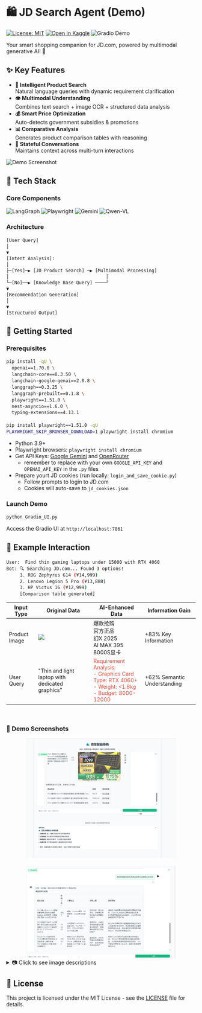 # 🛍️ JD Search Agent (Demo)

[![License: MIT](https://img.shields.io/badge/License-MIT-yellow.svg)](https://opensource.org/licenses/MIT)
[![Open in Kaggle](https://kaggle.com/static/images/open-in-kaggle.svg)](https://kaggle.com/kernels/welcome?src=)
![Gradio Demo](https://img.shields.io/badge/🤗-Power%20by%20Gradio-blue)

Your smart shopping companion for JD.com, powered by multimodal generative AI! 🚀

## ✨ Key Features

- **🤖 Intelligent Product Search**  
  Natural language queries with dynamic requirement clarification
- **👁️ Multimodal Understanding**  
  Combines text search + image OCR + structured data analysis
- **💰 Smart Price Optimization**  
  Auto-detects government subsidies & promotions
- **📊 Comparative Analysis**  
  Generates product comparison tables with reasoning
- **🔄 Stateful Conversations**  
  Maintains context across multi-turn interactions

![Demo Screenshot](demo-screenshot.gif)

## 🧠 Tech Stack

### Core Components
![LangGraph](https://img.shields.io/badge/LangGraph-0.1.0-FF6F00?logo=langchain)
![Playwright](https://img.shields.io/badge/Playwright-1.42.0-2C974B?logo=playwright)
![Gemini](https://img.shields.io/badge/Gemini--Flash-2.0-4285F4?logo=google)
![Qwen-VL](https://img.shields.io/badge/Qwen--VL-2.5-FF6C37)

### Architecture

```mermaid[]
[User Query]
│
▼    
[Intent Analysis]: 
│
├─[Yes]─▶ [JD Product Search] ─▶ [Multimodal Processing]
│                                    │
└─[No]──▶ [Knowledge Base Query] ────┘
▼
[Recommendation Generation]
│
▼
[Structured Output]
```
## 🚀 Getting Started

### Prerequisites
```bash
pip install -qU \
  openai==1.70.0 \
  langchain-core==0.3.50 \
  langchain-google-genai==2.0.8 \
  langgraph==0.3.25 \
  langgraph-prebuilt==0.1.8 \
  playwright==1.51.0 \
  nest-asyncio==1.6.0 \
  typing-extensions==4.13.1

pip install playwright==1.51.0 -qU
PLAYWRIGHT_SKIP_BROWSER_DOWNLOAD=1 playwright install chromium
```

* Python 3.9+
* Playwright browsers: `playwright install chromium`
* Get API Keys: [Google Gemini](https://aistudio.google.com/app/apikey) and [OpenRouter](https://openrouter.ai/settings/keys)
    - remember to replace with your own `GOOGLE_API_KEY` and `OPENAI_API_KEY` in the `.py` files
* Prepare yourt JD cookies (run locally: `login_and_save_cookie.py`)
    - Follow prompts to login to JD.com
    - Cookies will auto-save to `jd_cookies.json `

### Launch Demo
```bash
python Gradio_UI.py
```

Access the Gradio UI at `http://localhost:7861`


## 🌟 Example Interaction

```bash
User:  Find thin gaming laptops under 15000 with RTX 4060
Bot: 🔍 Searching JD.com... Found 3 options!
     1. ROG Zephyrus G14 (¥14,999)
     2. Lenovo Legion 5 Pro (¥13,888)
     3. HP Victus 16 (¥12,999)
     [Comparison table generated]
```

| Input Type | Original Data | AI-Enhanced Data | Information Gain |
|---|---|---|---|
| Product Image | <img src="https://img13.360buyimg.com/n7/jfs/t1/227056/31/37988/142800/67c55ae5F69b793b7/3516f56adfdb1d35.jpg" width=100> | <div style="max-width:200px">爆款抢购<br>官方正品<br>幻X 2025<br>AI MAX 395<br>8000S显卡</div> | +83% Key Information |
| User Query | "Thin and light laptop with dedicated graphics" | <div style="color:#e74c3c">Requirement Analysis:<br>- Graphics Card Type: RTX 4060+<br>- Weight: <1.8kg<br>- Budget: 8000-12000</div> | +62% Semantic Understanding |


<br>

### 📸 Demo Screenshots

<div align="center" style="display: flex; justify-content: center; gap: 20px; flex-wrap: wrap;">
  <img src="/assets/demo1.jpg" alt="Demo 1 - Product Search" width="400">
  <img src="/assets/demo2.jpg" alt="Demo 2 - Comparison Table" width="400">
</div>

<details>
<summary>📷 Click to see image descriptions</summary>

- **Left**: Real-time product search interface  
- **Right**: Interactive comparison table with purchase links
</details>



## 📜 License
This project is licensed under the MIT License - see the [LICENSE](license) file for details.

